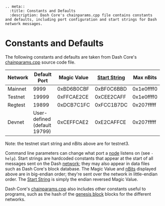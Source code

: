 ```{eval-rst}
.. meta::
  :title: Constants and Defaults
  :description: Dash Core's chainparams.cpp file contains constants and defaults, including port configuration and start strings for Dash network messages.
```

# Constants and Defaults

The following constants and defaults are taken from Dash Core's [chainparams.cpp](https://github.com/dashpay/dash/blob/master/src/chainparams.cpp) source code file.

| Network | Default Port | Magic Value | [Start String](../resources/glossary.md#start-string) | Max nBits
|---------|--------------|-----------------------------------------------|---------------|-|
| Mainnet | 9999         | 0xBD6B0CBF  | 0xBF0C6BBD                      | 0x1e0ffff0
| Testnet | 19999        | 0xFFCAE2CE  | 0xCEE2CAFF                      | 0x1e0ffff0
| Regtest | 19899        | 0xDCB7C1FC  | 0xFCC1B7DC                      | 0x207fffff
| Devnet  | User-defined (default 19799) | 0xCEFFCAE2  | 0xE2CAFFCE                      | 0x207fffff

Note: the testnet start string and nBits above are for testnet3.

Command line parameters can change what port a [node](../resources/glossary.md#node) listens on (see `-help`). Start strings are hardcoded constants that appear at the start of all messages sent on the Dash [network](../resources/glossary.md#network); they may also appear in data files such as Dash Core's block database. The Magic Value and [nBits](../resources/glossary.md#nbits) displayed above are in big-endian order; they're sent over the network in little-endian order. The [Start String](../resources/glossary.md#start-string) is simply the endian reversed Magic Value.

Dash Core's [chainparams.cpp](https://github.com/dashpay/dash/blob/master/src/chainparams.cpp) also includes other constants useful to programs, such as the hash of the [genesis block](../resources/glossary.md#genesis-block) blocks for the different networks.
